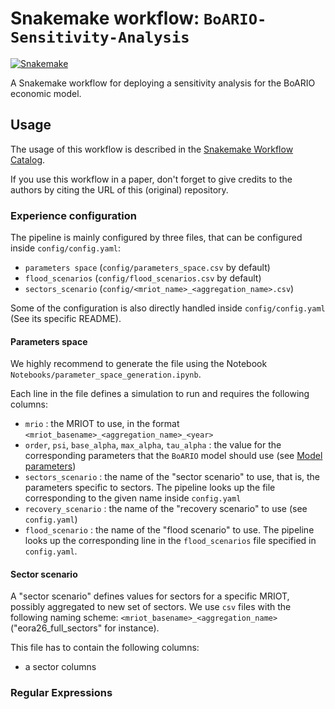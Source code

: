 # Snakemake workflow: `BoARIO-Sensitivity-Analysis`

[![Snakemake](https://img.shields.io/badge/snakemake-≥8.0.0-brightgreen.svg)](https://snakemake.github.io)

A Snakemake workflow for deploying a sensitivity analysis for the BoARIO economic model.

## Usage

The usage of this workflow is described in the [Snakemake Workflow Catalog](https://snakemake.github.io/snakemake-workflow-catalog/?usage=spjuhel%2FBoARIO-Sensitivity).

If you use this workflow in a paper, don't forget to give credits to the authors by citing the URL of this (original) repository.

### Experience configuration

The pipeline is mainly configured by three files, that can be configured inside `config/config.yaml`:

- `parameters space` (`config/parameters_space.csv` by default)
- `flood_scenarios` (`config/flood_scenarios.csv` by default)
- `sectors_scenario` (`config/<mriot_name>_<aggregation_name>.csv`)

Some of the configuration is also directly handled inside `config/config.yaml` (See its specific README).

#### Parameters space

We highly recommend to generate the file using the Notebook `Notebooks/parameter_space_generation.ipynb`.

Each line in the file defines a simulation to run and requires the following columns:

- `mrio` : the MRIOT to use, in the format `<mriot_basename>_<aggregation_name>_<year>`
- `order`, `psi`, `base_alpha`, `max_alpha`, `tau_alpha` : the value for the corresponding parameters that the `BoARIO` model should use (see [Model parameters](https://spjuhel.github.io/BoARIO/boario-quickstart.html#model-parameters))
- `sectors_scenario` : the name of the "sector scenario" to use, that is, the parameters specific to sectors. The pipeline looks up the file corresponding to the given name inside `config.yaml`
- `recovery_scenario` : the name of the "recovery scenario" to use (see `config.yaml`)
- `flood_scenario` : the name of the "flood scenario" to use. The pipeline looks up the corresponding line in the `flood_scenarios` file specified in `config.yaml`.

#### Sector scenario

A "sector scenario" defines values for sectors for a specific MRIOT, possibly aggregated to new set of sectors. We use `csv` files with the following naming scheme: `<mriot_basename>_<aggregation_name>` ("eora26_full_sectors" for instance).

This file has to contain the following columns:

- a sector columns

### Regular Expressions
